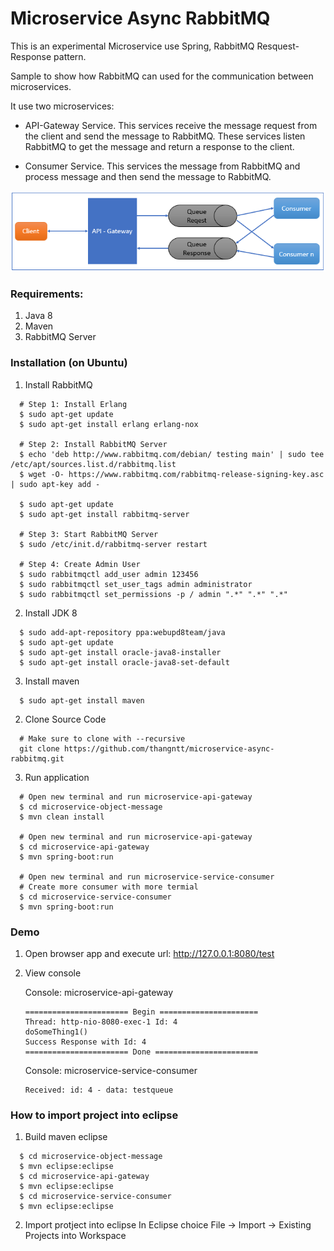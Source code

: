 # Microservice Async RabbitMQ

This is an experimental Microservice use Spring, RabbitMQ Resquest-Response pattern.

Sample to show how RabbitMQ can used for the communication between microservices.

It use two microservices:
* API-Gateway Service. This services receive the message request from the client and send the message to RabbitMQ. These services listen RabbitMQ to get the message and return a response to the client.
  
* Consumer Service. This services the message from RabbitMQ and process message and then send the message to RabbitMQ.

![topo](img/microservice.PNG)
### Requirements:
1. Java 8
2. Maven
3. RabbitMQ Server

### Installation (on Ubuntu)
1. Install RabbitMQ
  ```Shell
    # Step 1: Install Erlang
    $ sudo apt-get update
    $ sudo apt-get install erlang erlang-nox

    # Step 2: Install RabbitMQ Server
    $ echo 'deb http://www.rabbitmq.com/debian/ testing main' | sudo tee /etc/apt/sources.list.d/rabbitmq.list
    $ wget -O- https://www.rabbitmq.com/rabbitmq-release-signing-key.asc | sudo apt-key add -
    
    $ sudo apt-get update
    $ sudo apt-get install rabbitmq-server
    
    # Step 3: Start RabbitMQ Server
    $ sudo /etc/init.d/rabbitmq-server restart
    
    # Step 4: Create Admin User
    $ sudo rabbitmqctl add_user admin 123456
    $ sudo rabbitmqctl set_user_tags admin administrator
    $ sudo rabbitmqctl set_permissions -p / admin ".*" ".*" ".*"
  ```  
2. Install JDK 8
  ```Shell
    $ sudo add-apt-repository ppa:webupd8team/java
    $ sudo apt-get update
    $ sudo apt-get install oracle-java8-installer
    $ sudo apt-get install oracle-java8-set-default    
  ```
3. Install maven
  ```Shell
    $ sudo apt-get install maven
  ```
2. Clone Source Code
  ```Shell
    # Make sure to clone with --recursive
    git clone https://github.com/thangntt/microservice-async-rabbitmq.git
  ```
3. Run application
  ```Shell
    # Open new terminal and run microservice-api-gateway
    $ cd microservice-object-message
   $ mvn clean install
   
    # Open new terminal and run microservice-api-gateway    
    $ cd microservice-api-gateway
    $ mvn spring-boot:run
  
    # Open new terminal and run microservice-service-consumer  
   # Create more consumer with more termial
   $ cd microservice-service-consumer
    $ mvn spring-boot:run  
  ```

### Demo
1. Open browser app and execute url: http://127.0.0.1:8080/test
2. View console 

    Console: microservice-api-gateway  
    ```Shell
    ======================= Begin ======================
    Thread: http-nio-8080-exec-1 Id: 4
    doSomeThing1()
    Success Response with Id: 4
    ======================= Done =======================    
    ```

    Console: microservice-service-consumer
    ```Shell
    Received: id: 4 - data: testqueue
    ```

### How to import project into eclipse
  
1. Build maven eclipse
  ```Shell    
    $ cd microservice-object-message
    $ mvn eclipse:eclipse
    $ cd microservice-api-gateway
    $ mvn eclipse:eclipse
    $ cd microservice-service-consumer
    $ mvn eclipse:eclipse
  ```
2. Import protject into eclipse 
    In Eclipse choice File -> Import -> Existing Projects into Workspace
